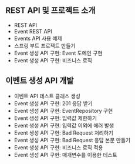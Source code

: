 ## REST API 및 프로젝트 소개

- REST API
- Event REST API
- Events API 사용 예제
- 스프링 부트 프로젝트 만들기
- Event 생성 API 구현: Event 도메인 구현
- Event 생성 API 구현: 비즈니스 로직

## 이벤트 생성 API 개발

- 이벤트 API 테스트 클래스 생성
- Event 생성 API 구현: 201 응답 받기
- Event 생성 API 구현: EventRepository 구현
- Event 생성 API 구현: 입력값 제한하기
- Event 생성 API 구현: 입력값 이외에 에러 발생
- Event 생성 API 구현: Bad Request 처리하기
- Event 생성 API 구현: Bad Request 응답 본문 만들기
- Event 생성 API 구현: 비즈니스 로직 적용
- Event 생성 API 구현: 매개변수를 이용한 테스트
